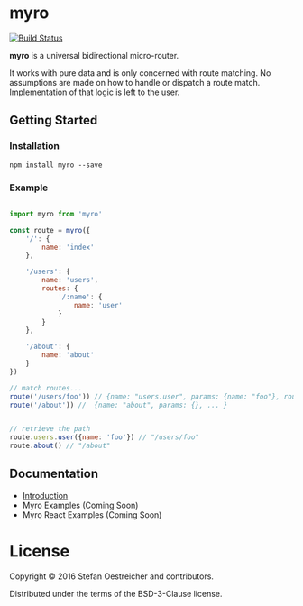 # myro

[![Build Status](https://travis-ci.org/steos/myro.svg?branch=master)](https://travis-ci.org/steos/myro)

__myro__ is a universal bidirectional micro-router.

It works with pure data and is only concerned with route matching.
No assumptions are made on how to handle or dispatch a route match.
Implementation of that logic is left to the user.

## Getting Started

### Installation

```
npm install myro --save
```

### Example

```js

import myro from 'myro'

const route = myro({
    '/': {
        name: 'index'
    },

    '/users': {
        name: 'users',
        routes: {
            '/:name': {
                name: 'user'
            }
        }
    },

    '/about': {
        name: 'about'
    }
})

// match routes...
route('/users/foo')) // {name: "users.user", params: {name: "foo"}, route: fn}
route('/about')) //  {name: "about", params: {}, ... }


// retrieve the path
route.users.user({name: 'foo'}) // "/users/foo"
route.about() // "/about"


```

## Documentation

- [Introduction](doc/intro.md)
- Myro Examples (Coming Soon)
- Myro React Examples (Coming Soon)

# License

Copyright © 2016 Stefan Oestreicher and contributors.

Distributed under the terms of the BSD-3-Clause license.
